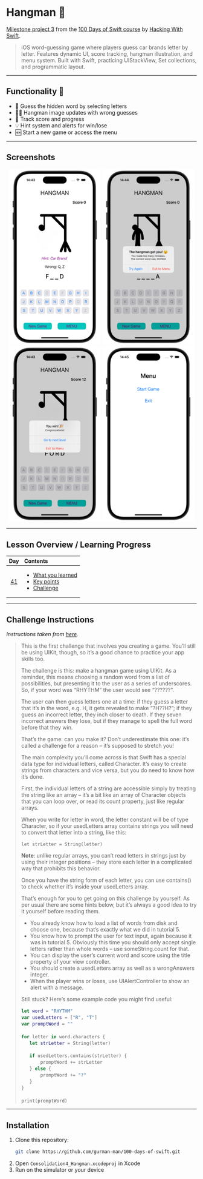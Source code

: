 # Hangman 🔪

[Milestone project 3](https://www.hackingwithswift.com/100/41) from the [100 Days of Swift course](https://www.hackingwithswift.com/100) by [Hacking With Swift](https://www.hackingwithswift.com/).

>iOS word-guessing game where players guess car brands letter by letter. Features dynamic UI, score tracking, hangman illustration, and menu system. Built with Swift, practicing UIStackView, Set collections, and programmatic layout.
---

## Functionality 🧩
- 🎯 Guess the hidden word by selecting letters  
- 🧍‍♂️ Hangman image updates with wrong guesses  
- 💯 Track score and progress  
- 💡 Hint system and alerts for win/lose  
- 🆕 Start a new game or access the menu  

---

## Screenshots

<div align="center">
  <img src="./Screenshots/1.png" alt="Game screen" width="244">
  <img src="./Screenshots/2.png" alt="Incorrect word" width="244">
  <img src="./Screenshots/3.png" alt="Correct word" width="244">
  <img src="./Screenshots/4.png" alt="Menu" width="244">
</div>

---

## Lesson Overview / Learning Progress

|                      Day                      | Contents                                                                                                                                                                                                          |
|:---------------------------------------------:|:------------------------------------------------------------------------------------------------------------------------------------------------------------------------------------------------------------------|
| [41](https://www.hackingwithswift.com/100/41) | <ul><li>[What you learned](https://www.hackingwithswift.com/guide/4/1)</li><li>[Key points](https://www.hackingwithswift.com/guide/4/2)</li><li>[Challenge](https://www.hackingwithswift.com/guide/4/3)</li></ul> |

---

## Challenge Instructions

*Instructions taken from [here](https://www.hackingwithswift.com/guide/4/3).*

>This is the first challenge that involves you creating a game. You’ll still be using UIKit, though, so it’s a good chance to practice your app skills too.
>
>The challenge is this: make a hangman game using UIKit. As a reminder, this means choosing a random word from a list of possibilities, but presenting it to the user as a series of underscores. So, if your word was “RHYTHM” the user would see “??????”.
>
>The user can then guess letters one at a time: if they guess a letter that it’s in the word, e.g. H, it gets revealed to make “?H??H?”; if they guess an incorrect letter, they inch closer to death. If they seven incorrect answers they lose, but if they manage to spell the full word before that they win.
>
>That’s the game: can you make it? Don’t underestimate this one: it’s called a challenge for a reason – it’s supposed to stretch you!
>
>The main complexity you’ll come across is that Swift has a special data type for individual letters, called Character. It’s easy to create strings from characters and vice versa, but you do need to know how it’s done.
>
>First, the individual letters of a string are accessible simply by treating the string like an array – it’s a bit like an array of Character objects that you can loop over, or read its count property, just like regular arrays.
>
>When you write for letter in word, the letter constant will be of type Character, so if your usedLetters array contains strings you will need to convert that letter into a string, like this:
>```
>let strLetter = String(letter)
>```
>**Note**: unlike regular arrays, you can’t read letters in strings just by using their integer positions – they store each letter in a complicated way that prohibits this behavior.
>
>Once you have the string form of each letter, you can use contains() to check whether it’s inside your usedLetters array.
>
>That’s enough for you to get going on this challenge by yourself. As per usual there are some hints below, but it’s always a good idea to try it yourself before reading them.
>
>- You already know how to load a list of words from disk and choose one, because that’s exactly what we did in tutorial 5.
>- You know how to prompt the user for text input, again because it was in tutorial 5. Obviously this time you should only accept single letters rather than whole words – use someString.count for that.
>- You can display the user’s current word and score using the title property of your view controller.
>- You should create a usedLetters array as well as a wrongAnswers integer.
>- When the player wins or loses, use UIAlertController to show an alert with a message.
>
>Still stuck? Here’s some example code you might find useful:
>
>```Swift
>let word = "RHYTHM"
>var usedLetters = ["R", "T"]
>var promptWord = ""
>
>for letter in word.characters {
>    let strLetter = String(letter)
>
>    if usedLetters.contains(strLetter) {
>        promptWord += strLetter
>    } else {
>        promptWord += "?"
>    }
>}
>
>print(promptWord)
>```

---

## Installation

1. Clone this repository:  
   ```bash
   git clone https://github.com/gurman-man/100-days-of-swift.git
   ```
2. Open `Consolidation4_Hangman.xcodeproj` in Xcode
3. Run on the simulator or your device
